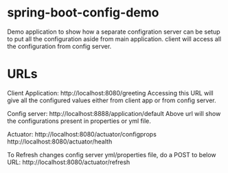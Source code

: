 # spring-boot-config-demo
Demo application to show how a separate configration server can be setup to put all the configuration aside from main application.
client will access all the configuration from config server.

# URLs
Client Application: http://localhost:8080/greeting
Accessing this URL will give all the configured values either from client app or from config server.

Config server: http://localhost:8888/application/default
Above url will show the configurations present in properties or yml file.

Actuator: http://localhost:8080/actuator/configprops
          http://localhost:8080/actuator/health

To Refresh changes config server yml/properties file, do a POST to below URL:
http://localhost:8080/actuator/refresh
